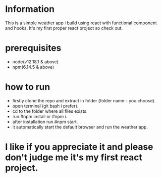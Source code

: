 # Information
This is a simple weather app i build using react with functional component and hooks. It's my first proper
react project so check out.

# prerequisites
- node(v12.18.1 & above)
- npm(6.14.5 & above)

# how to run
- firstly clone the repo and extract in folder (folder name - you choose).
- open terminal (git bash i prefer).
- cd to the folder where all files exists.
- run #npm install or #npm i.
- after installation run #npm start.
- it automatically start the default browser and run the weather app.

# I like if you appreciate it and please don't judge me it's my first react project.


